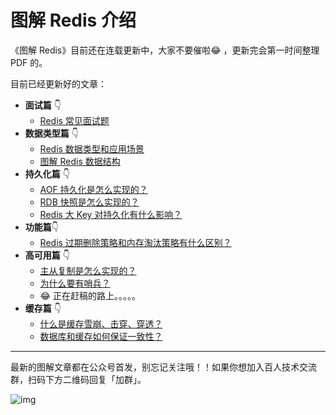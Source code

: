# 图解 Redis 介绍

《图解 Redis》目前还在连载更新中，大家不要催啦:joy: ，更新完会第一时间整理 PDF 的。

目前已经更新好的文章：
- **面试篇** :point_down:
   - [Redis 常见面试题](/redis/base/redis_interview.md)
- **数据类型篇** :point_down:
   - [Redis 数据类型和应用场景](/redis/data_struct/command.md)
   - [图解 Redis 数据结构](/redis/data_struct/data_struct.md)
- **持久化篇** :point_down:
	- [AOF 持久化是怎么实现的？](/redis/storage/aof.md) 	
	- [RDB 快照是怎么实现的？](/redis/storage/rdb.md) 
	- [Redis 大 Key 对持久化有什么影响？](/redis/storage/bigkey_aof_rdb.md) 
- **功能篇**:point_down:
   - [Redis 过期删除策略和内存淘汰策略有什么区别？](/redis/module/strategy.md) 
- **高可用篇** :point_down:
   - [主从复制是怎么实现的？](/redis/cluster/master_slave_replication.md) 	
   - [为什么要有哨兵？](/redis/cluster/sentinel.html)
   - :joy:  正在赶稿的路上。。。。。
- **缓存篇** :point_down:
   - [什么是缓存雪崩、击穿、穿透？](/redis/cluster/cache_problem.md) 	
   - [数据库和缓存如何保证一致性？](/redis/architecture/mysql_redis_consistency.md) 	

----

最新的图解文章都在公众号首发，别忘记关注哦！！如果你想加入百人技术交流群，扫码下方二维码回复「加群」。

![img](https://cdn.xiaolincoding.com/gh/xiaolincoder/ImageHost3@main/%E5%85%B6%E4%BB%96/%E5%85%AC%E4%BC%97%E5%8F%B7%E4%BB%8B%E7%BB%8D.png)
